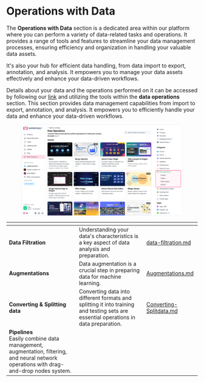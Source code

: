 # Operations with Data

The **Operations with Data** section is a dedicated area within our platform where you can perform a variety of data-related tasks and operations. It provides a range of tools and features to streamline your data management processes, ensuring efficiency and organization in handling your valuable data assets.

It's also your hub for efficient data handling, from data import to export, annotation, and analysis. It empowers you to manage your data assets effectively and enhance your data-driven workflows.

Details about your data and the operations performed on it can be accessed by following our [link](https://app.supervisely.com/ecosystem/data-operations) and utilizing the tools within the **data operations** section. This section provides data management capabilities from import to export, annotation, and analysis. It empowers you to efficiently handle your data and enhance your data-driven workflows.

<figure><img src="../../.gitbook/assets/data-operations.png" alt=""><figcaption></figcaption></figure>

<table data-view="cards"><thead><tr><th></th><th></th><th data-hidden data-card-target data-type="content-ref"></th></tr></thead><tbody><tr><td><strong>Data Filtration</strong></td><td>Understanding your data's characteristics is a key aspect of data analysis and preparation.</td><td><a href="data-filtration.md">data-filtration.md</a></td></tr><tr><td><strong>Augmentations</strong></td><td>Data augmentation is a crucial step in preparing data for machine learning.</td><td><a href="Augmentations.md">Augmentations.md</a></td></tr><tr><td><strong>Converting &#x26; Splitting data</strong></td><td>Converting data into different formats and splitting it into training and testing sets are essential operations in data preparation.</td><td><a href="Converting-Splitdata.md">Converting-Splitdata.md</a></td></tr><tr><td><strong>Pipelines</strong><br>Easily combine data management, augmentation, filtering, and neural network operations with drag-and-drop nodes system.</td><td></td><td></td></tr></tbody></table>
